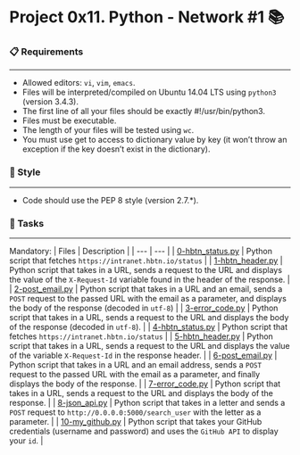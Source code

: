 # Project 0x11. Python - Network #1 📚

### 📋 Requirements
***
* Allowed editors: `vi`, `vim`, `emacs`.
* Files will be interpreted/compiled on Ubuntu 14.04 LTS using `python3` (version 3.4.3).
* The first line of all your files should be exactly #!/usr/bin/python3.
* Files must be executable.
* The length of your files will be tested using `wc`.
* You must use get to access to dictionary value by key (it won’t throw an exception if the key doesn’t exist in the dictionary).

### 🎨 Style
***
* Code should use the PEP 8 style (version 2.7.*).

### 🎯 Tasks
***
Mandatory:
| Files | Description |
| --- | --- |
| [0-hbtn_status.py]() | Python script that fetches `https://intranet.hbtn.io/status` |
| [1-hbtn_header.py]() | Python script that takes in a URL, sends a request to the URL and displays the value of the `X-Request-Id` variable found in the header of the response. |
| [2-post_email.py]() | Python script that takes in a URL and an email, sends a `POST` request to the passed URL with the email as a parameter, and displays the body of the response (decoded in `utf-8`) |
| [3-error_code.py]() | Python script that takes in a URL, sends a request to the URL and displays the body of the response (decoded in `utf-8`). |
| [4-hbtn_status.py]() | Python script that fetches `https://intranet.hbtn.io/status` |
| [5-hbtn_header.py]() | Python script that takes in a URL, sends a request to the URL and displays the value of the variable `X-Request-Id` in the response header. |
| [6-post_email.py]() | Python script that takes in a URL and an email address, sends a `POST` request to the passed URL with the email as a parameter, and finally displays the body of the response. |
| [7-error_code.py]() | Python script that takes in a URL, sends a request to the URL and displays the body of the response. |
| [8-json_api.py]() | Python script that takes in a letter and sends a `POST` request to `http://0.0.0.0:5000/search_user` with the letter as a parameter. |
| [10-my_github.py]() | Python script that takes your GitHub credentials (username and password) and uses the `GitHub API` to display your `id`. |
